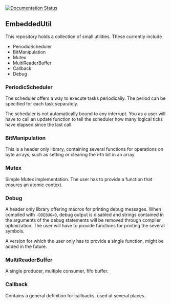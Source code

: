 [![Documentation Status](https://readthedocs.org/projects/embeddedutil/badge/?version=latest)](https://embeddedutil.readthedocs.io/en/latest/?badge=latest)
## EmbeddedUtil

This repository holds a collection of small utilities. These currently include
* PeriodicScheduler
* BitManipulation
* Mutex
* MultiReaderBuffer
* Callback
* Debug

### PeriodicScheduler
The scheduler offers a way to execute tasks periodically. The period can be specified for each task separately.

The scheduler is not automatically bound to any interrupt. You as a user will have to call an update function to tell the scheduler
how many logical ticks have elapsed since the last call.

### BitManipulation
This is a header only library, containing 
several functions for operations on byte arrays, such as setting or clearing the i-th bit in an array.

### Mutex
Simple Mutex implementation. The user has to provide a function that ensures an atomic context.

### Debug
A header only library offering macros for printing debug messages. When compiled with `-DDEBUG=0`, debug output is disabled and strings contained in the arguments of the debug statements will be removed through compiler optimization. The user will have to provide functions for printing the several symbols.

A version for which the user only has to 
provide a single function, might be added in 
the future.

### MultiReaderBuffer
A single producer, multiple consumer, fifo buffer.

### Callback
Contains a general definition for callbacks, used at several places.

